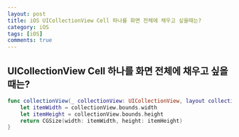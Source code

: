 ```yaml
---
layout: post
title: iOS UICollectionView Cell 하나를 화면 전체에 채우고 싶을때는?
category: iOS
tags: [iOS]
comments: true
---
```


## UICollectionView Cell 하나를 화면 전체에 채우고 싶을때는?

```swift 
func collectionView(_ collectionView: UICollectionView, layout collectionViewLayout: UICollectionViewLayout, sizeForItemAt indexPath: IndexPath) -> CGSize {
    let itemWidth = collectionView.bounds.width
    let itemHeight = collectionView.bounds.height
    return CGSize(width: itemWidth, height: itemHeight)
}
```
